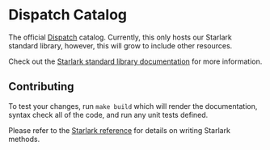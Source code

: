 # Dispatch Catalog

The official [Dispatch](https://docs.d2iq.com/ksphere/dispatch/latest/) catalog. Currently, this only hosts our Starlark standard library, however, this will grow to include other resources.

Check out the [Starlark standard library documentation](./starlark/) for more information.

## Contributing

To test your changes, run `make build` which will render the documentation, syntax check all of the code, and run any unit tests defined.

Please refer to the [Starlark reference](https://docs.d2iq.com/ksphere/dispatch/latest/references/starlark-reference/) for details on writing Starlark methods.
